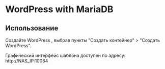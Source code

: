 WordPress with MariaDB
=========

## Использование
Создайте WordPress , выбрав пункты "Создать контейнер" > "Создать WordPress".

Графический интерфейс шаблона доступен по адресу: http://NAS_IP:10084
